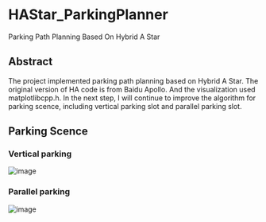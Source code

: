 # HAStar_ParkingPlanner
Parking Path Planning Based On Hybrid A Star

## Abstract
The project implemented parking path planning based on Hybrid A Star. The original version of HA code is from Baidu Apollo.  And the visualization used matplotlibcpp.h. In the next step, I will continue to improve the algorithm for parking scence, including vertical parking slot and parallel parking slot.

## Parking Scence
### Vertical parking
![image](https://github.com/YoungPeter/HAStar_ParkingPlanner/blob/main/parking_scence/vertical001.png)

### Parallel  parking
![image](https://github.com/YoungPeter/HAStar_ParkingPlanner/blob/main/parking_scence/parallel001.png)